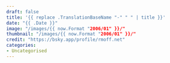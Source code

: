 ```yaml
---
draft: false
title: '{{ replace .TranslationBaseName "-" " " | title }}'
date: "{{ .Date }}"
image: "/images/{{ now.Format "2006/01" }}/"
thumbnail: "/images/{{ now.Format "2006/01" }}/"
credit: "https://bsky.app/profile/rmoff.net"
categories:
- Uncategorised
---
```



<!--more-->
